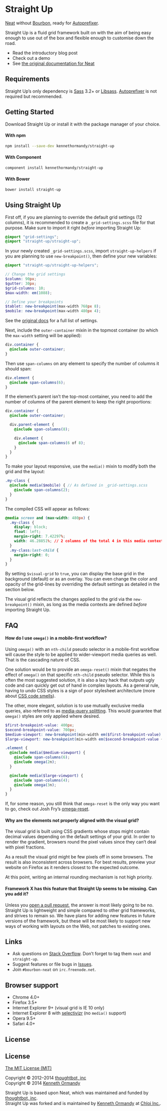 <!--
[![Neat](http://neat.bourbon.io/images/logotype.svg)](http://neat.bourbon.io)

[![Travis](http://img.shields.io/travis/kennethormandy/straight-up.svg?style=flat)](https://travis-ci.org/kennethormandy/straight-up)
[![Code Climate](http://img.shields.io/codeclimate/github/kennethormandy/straight-up.svg?style=flat)](https://codeclimate.com/github/kennethormandy/straight-up)

***
-->

# Straight Up

[Neat](http://neat.bourbon.io) without [Bourbon](http://bourbon.io), ready for [Autoprefixer](https://github.com/postcss/autoprefixer).

Straight Up is a fluid grid framework built on with the aim of being easy enough to use out of the box and flexible enough to customise down the road.

- Read the introductory blog post
- Check out a demo
- See [the original documentation for Neat](http://neat.bourbon.io)

## Requirements

Straight Up’s only dependency is [Sass](https://github.com/sass/sass) 3.2+ or [Libsass](https://github.com/sass/libsass). [Autoprefixer](https://github.com/postcss/autoprefixer) is not required but recommended.

## Getting Started

Download Straight Up or install it with the package manager of your choice.

#### With npm

```sh
npm install --save-dev kennethormandy/straight-up
```

#### With Component

```sh
component install kennethormandy/straight-up
```

#### With Bower

```sh
bower install straight-up
```

## Using Straight Up

First off, if you are planning to override the default grid settings (12 columns), it is recommended to create a `_grid-settings.scss` file for that purpose. Make sure to import it right *before* importing Straight Up:

```scss
@import "grid-settings";
@import "straight-up/straight-up";
```

In your newly created  `_grid-settings.scss`, import `straight-up-helpers` if you are planning to use `new-breakpoint()`, then define your new variables:

```scss
@import "straight-up/straight-up-helpers";

// Change the grid settings
$column: 90px;
$gutter: 30px;
$grid-columns: 10;
$max-width: em(1088);

// Define your breakpoints
$tablet: new-breakpoint(max-width 768px 8);
$mobile: new-breakpoint(max-width 480px 4);
```

See the [original docs](http://neat.bourbon.io/docs/#variables) for a full list of settings.

Next, include the `outer-container` mixin in the topmost container (to which the `max-width` setting will be applied):

```scss
div.container {
  @include outer-container;
}
```

Then use `span-columns` on any element to specify the number of columns it should span:

```scss
div.element {
  @include span-columns(6);
}
```

If the element’s parent isn’t the top-most container, you need to add the number of columns of the parent element to keep the right proportions:

```scss
div.container {
  @include outer-container;

  div.parent-element {
    @include span-columns(8);

    div.element {
      @include span-columns(6 of 8);
    }
  }
}
```

To make your layout responsive, use the `media()` mixin to modify both the grid and the layout:

```scss
.my-class {
  @include media($mobile) { // As defined in _grid-settings.scss
    @include span-columns(2);
  }
}
```

The compiled CSS will appear as follows:

```css
@media screen and (max-width: 480px) {
  .my-class {
    display: block;
    float: left;
    margin-right: 7.42297%;
    width: 46.28851%; // 2 columns of the total 4 in this media context
  }
  .my-class:last-child {
    margin-right: 0;
  }
}
```

By setting `$visual-grid` to `true`, you can display the base grid in the background (default) or as an overlay. You can even change the color and opacity of the grid-lines by overriding the default settings as detailed in the section below.

The visual grid reflects the changes applied to the grid via the `new-breakpoint()` mixin, as long as the media contexts are defined *before* importing Straight Up.

## FAQ

#### How do I use `omega()` in a mobile-first workflow?

Using `omega()` with an `nth-child` pseudo selector in a mobile-first workflow will cause the style to be applied to wider-viewport media queries as well. That
is the cascading nature of CSS.

One solution would be to provide an `omega-reset()` mixin that negates the effect of `omega()` on that specific `nth-child` pseudo selector. While this is
often the most suggested solution, it is also a lazy hack that outputs ugly code and can quickly get out of hand in complex layouts. As a general rule, having to *undo* CSS styles is a sign of poor stylesheet architecture (more about [CSS code smells](http://csswizardry.com/2012/11/code-smells-in-css/)).

The other, more elegant, solution is to use mutually exclusive media queries, also referred to as [media-query
splitting](http://simurai.com/blog/2012/08/29/media-query-splitting). This would guarantee that `omega()` styles are only applied where desired.

```scss
$first-breakpoint-value: 400px;
$second-breakpoint-value: 700px;
$medium-viewport: new-breakpoint(min-width em($first-breakpoint-value) max-width em($second-breakpoint-value));
$large-viewport: new-breakpoint(min-width em($second-breakpoint-value + 1));

.element {
  @include media($medium-viewport) {
    @include span-columns(6);
    @include omega(2n);
  }

  @include media($large-viewport) {
    @include span-columns(4);
    @include omega(3n);
  }
}
```

If, for some reason, you still think that `omega-reset` is the only way you want to go, check out Josh Fry’s [omega-reset](http://joshfry.me/blog/2013/05/13/omega-reset-for-bourbon-neat).

#### Why are the elements not properly aligned with the visual grid?

The visual grid is built using CSS gradients whose stops might contain decimal values depending on the default settings of your grid. In order to render the gradient, browsers round the pixel values since they can’t deal with pixel fractions.

As a result the visual grid might be few pixels off in some browsers. The result is also inconsistent across browsers. For best results, preview your website on Firefox as it renders closest to the expected outcome.

At this point, writing an internal rounding mechanism is not high priority.

#### Framework X has this feature that Straight Up seems to be missing. Can you add it?

Unless you [open a pull request](https://github.com/kennethormandy/straight-up/compare/), the answer is most likely going to be no. Straight Up is lightweight and simple compared to other grid frameworks, and strives to remain so. We have plans for adding new features in future versions of the framework, but these will be most likely to support new ways of working with layouts on the Web, not patches to existing ones.

## Links

- Ask questions on [Stack Overflow](http://stackoverflow.com/questions/tagged/neat). Don’t forget to tag them `neat` and `straight-up`.
- Suggest features or file bugs in [Issues](https://github.com/kennethormandy/straight-up/issues).
- Join `#bourbon-neat` on `irc.freenode.net`.

## Browser support

- Chrome 4.0+
- Firefox 3.5+
- Internet Explorer 9+ (visual grid is IE 10 only)
- Internet Explorer 8 with [selectivizr](http://selectivizr.com) (no `media()` support)
- Opera 9.5+
- Safari 4.0+

## License

## License

[The MIT License (MIT)](LICENSE.md)

Copyright © 2012–2014 [thoughtbot, inc](http://thoughtbot.com)<br/>
Copyright © 2014 [Kenneth Ormandy](http://kennethormandy.com)

Straight Up is based upon Neat, which was maintained and funded by [thoughtbot, inc](http://thoughtbot.com).<br/>
Straight Up was forked and is maintained by [Kenneth Ormandy](http://kennethormandy.com) at [Chloi Inc.](http://chloi.io).
